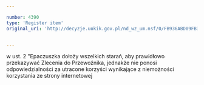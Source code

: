 ```yaml
---

number: 4390
type: 'Register item'
original_uri: 'http://decyzje.uokik.gov.pl/nd_wz_um.nsf/0/FB936ABD09FB3BC8C1257B36003DDFB7?OpenDocument'


---
```


w ust. 2 "Epaczuszka dołoży wszelkich starań, aby prawidłowo przekazywać Zlecenia do Przewoźnika, jednakże nie ponosi odpowiedzialności za utracone korzyści wynikające z niemożności korzystania ze strony internetowej
